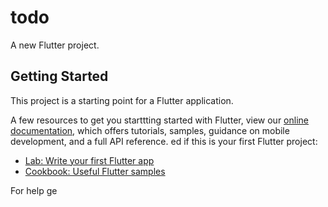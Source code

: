 # todo

A new Flutter project.

## Getting Started

This project is a starting point for a Flutter application.

A few resources to get you starttting started with Flutter, view our
[online documentation](https://flutter.dev/docs), which offers tutorials,
samples, guidance on mobile development, and a full API reference.
ed if this is your first Flutter project:

- [Lab: Write your first Flutter app](https://flutter.dev/docs/get-started/codelab)
- [Cookbook: Useful Flutter samples](https://flutter.dev/docs/cookbook)

For help ge